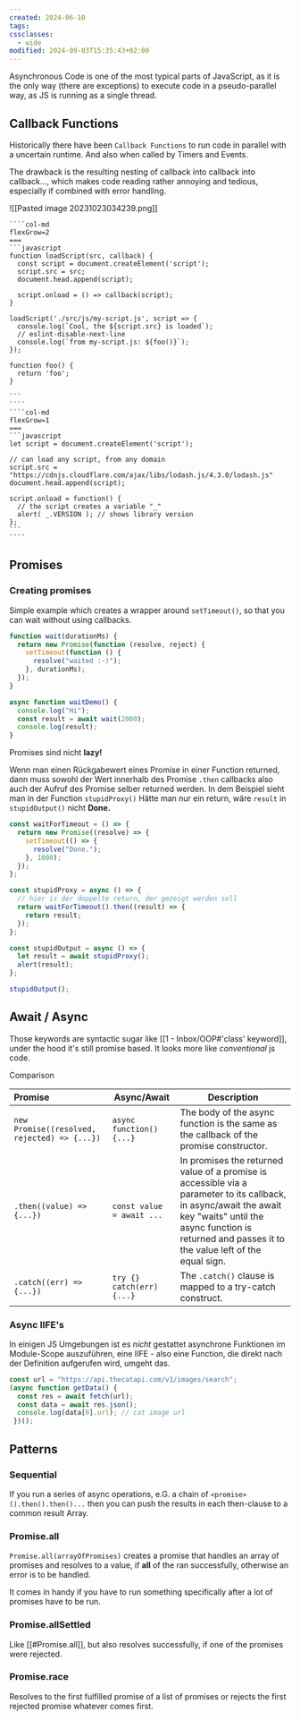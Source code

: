 ```yaml
---
created: 2024-06-10
tags: 
cssclasses:
  - wide
modified: 2024-09-03T15:35:43+02:00
---
```

Asynchronous Code is one of the most typical parts of JavaScript, as it is the only way (there are exceptions) to execute code in a pseudo-parallel way, as JS is running as a single thread.

## Callback Functions

Historically there have been `Callback Functions`  to run code in parallel with a uncertain runtime. And also when called by Timers and Events. 

The drawback is the resulting nesting of callback into callback into callback..., which makes code reading rather annoying and tedious, especially if combined with error handling.

![[Pasted image 20231023034239.png]]
`````col
````col-md
flexGrow=2
===
```javascript
function loadScript(src, callback) {
  const script = document.createElement('script');
  script.src = src;
  document.head.append(script);

  script.onload = () => callback(script);
}

loadScript('./src/js/my-script.js', script => {
  console.log(`Cool, the ${script.src} is loaded`);
  // eslint-disable-next-line
  console.log(`from my-script.js: ${foo()}`);
});

function foo() {
  return 'foo';
}

```
````
````col-md
flexGrow=1
===
```javascript
let script = document.createElement('script');

// can load any script, from any domain
script.src = "https://cdnjs.cloudflare.com/ajax/libs/lodash.js/4.3.0/lodash.js"
document.head.append(script);

script.onload = function() {
  // the script creates a variable "_"
  alert( _.VERSION ); // shows library version
};
```
````
`````

## Promises

### Creating promises

Simple example which creates a wrapper around `setTimeout()`, so that you can wait without using callbacks.

```js
function wait(durationMs) {
  return new Promise(function (resolve, reject) {
    setTimeout(function () {
      resolve("waited :-)");
    }, durationMs);
  });
}

async function waitDemo() {
  console.log("Hi");
  const result = await wait(2000);
  console.log(result);
}

```

Promises sind nicht **lazy!**

Wenn man einen Rückgabewert eines Promise in einer Function returned, dann muss sowohl der Wert innerhalb des Promise `.then` callbacks also auch der Aufruf des Promise selber returned werden. In dem Beispiel sieht man in der Function `stupidProxy()` Hätte man nur ein return, wäre `result` in `stupidOutput()` nicht **Done.**

```javascript
const waitForTimeout = () => {
  return new Promise((resolve) => {
    setTimeout(() => {
      resolve("Done.");
    }, 1000);
  });
};

const stupidProxy = async () => {
  // hier is der doppelte return, der gezeigt werden soll
  return waitForTimeout().then((result) => {
    return result;
  });
};

const stupidOutput = async () => {
  let result = await stupidProxy();
  alert(result);
};

stupidOutput();
```

## Await / Async

Those keywords are syntactic sugar like [[1 - Inbox/OOP#'class' keyword]], under the hood it's still promise based. It looks more like *conventional* js code. 

Comparison

| Promise                                      | Async/Await               | Description                                                                                                                                                                                                             |
|:-------------------------------------------- | ------------------------- | ----------------------------------------------------------------------------------------------------------------------------------------------------------------------------------------------------------------------- |
| `new Promise((resolved, rejected) => {...})` | `async function(){...}`   | The body of the async function is the same as the callback of the promise constructor.                                                                                                                                  |
| `.then((value) => {...})`                    | `const value = await ...` | In promises the returned value of a promise is accessible via a parameter to its callback, in async/await the await key "waits" until the async function is returned and passes it to the value left of the equal sign. |
| `.catch((err) => {...})`                       | `try {} catch(err) {...}` | The `.catch()` clause is mapped to a try-catch construct.                                                                                                                                                               | 
### Async IIFE's

In einigen JS Umgebungen ist es *nicht* gestattet asynchrone Funktionen im Module-Scope auszuführen, eine IIFE - also eine Function, die direkt nach der Definition aufgerufen wird, umgeht das. 

```js
const url = "https://api.thecatapi.com/v1/images/search";
(async function getData() {
  const res = await fetch(url);
  const data = await res.json();
  console.log(data[0].url); // cat image url
 })();
```

## Patterns

### Sequential 

If you run a series of async operations, e.G. a chain of `<promise>().then().then()...` then you can push the results in each then-clause to a common result Array.

### Promise.all

`Promise.all(arrayOfPromises)` creates a promise that handles an array of promises and resolves to a value, if **all** of the ran successfully, otherwise an error is to be handled. 

It comes in handy if you have to run something specifically after a lot of promises have to be run. 

### Promise.allSettled
Like [[#Promise.all]], but also resolves successfully, if one of the promises were rejected.

### Promise.race
Resolves to the first fulfilled promise of a list of promises or rejects the first rejected promise whatever comes first.
